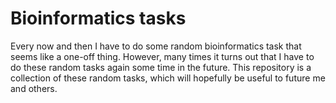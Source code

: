 # Bioinformatics tasks

Every now and then I have to do some random bioinformatics task that seems like a one-off thing. However, many times it turns out that I have to do these random tasks again some time in the future. This repository is a collection of these random tasks, which will hopefully be useful to future me and others.
